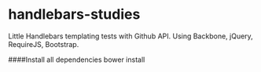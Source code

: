 # handlebars-studies

Little Handlebars templating tests with Github API.
Using Backbone, jQuery, RequireJS, Bootstrap.

####Install all dependencies
    bower install
